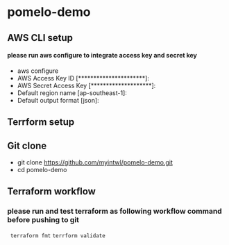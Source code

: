 # pomelo-demo

## AWS CLI setup
#### please run aws configure to integrate access key and secret key
* aws configure 
* AWS Access Key ID [**********************]:
* AWS Secret Access Key [********************]:
* Default region name [ap-southeast-1]:
* Default output format [json]:


## Terrform setup

## Git clone
- git clone https://github.com/myintwl/pomelo-demo.git
- cd pomelo-demo 

## Terraform workflow

### please run and test terraform as following workflow command before pushing to git
``` terraform fmt```
``` terrform validate ```
